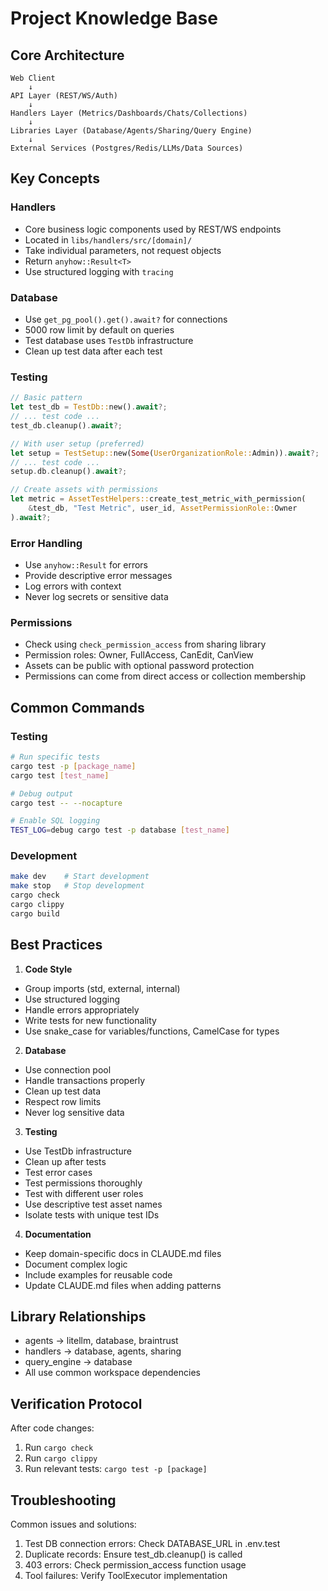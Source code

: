 # Project Knowledge Base

## Core Architecture

```
Web Client
    ↓
API Layer (REST/WS/Auth)
    ↓
Handlers Layer (Metrics/Dashboards/Chats/Collections)
    ↓
Libraries Layer (Database/Agents/Sharing/Query Engine)
    ↓
External Services (Postgres/Redis/LLMs/Data Sources)
```

## Key Concepts

### Handlers
- Core business logic components used by REST/WS endpoints
- Located in `libs/handlers/src/[domain]/`
- Take individual parameters, not request objects
- Return `anyhow::Result<T>`
- Use structured logging with `tracing`

### Database
- Use `get_pg_pool().get().await?` for connections
- 5000 row limit by default on queries
- Test database uses `TestDb` infrastructure
- Clean up test data after each test

### Testing
```rust
// Basic pattern
let test_db = TestDb::new().await?;
// ... test code ...
test_db.cleanup().await?;

// With user setup (preferred)
let setup = TestSetup::new(Some(UserOrganizationRole::Admin)).await?;
// ... test code ...
setup.db.cleanup().await?;

// Create assets with permissions
let metric = AssetTestHelpers::create_test_metric_with_permission(
    &test_db, "Test Metric", user_id, AssetPermissionRole::Owner
).await?;
```

### Error Handling
- Use `anyhow::Result` for errors
- Provide descriptive error messages
- Log errors with context
- Never log secrets or sensitive data

### Permissions
- Check using `check_permission_access` from sharing library
- Permission roles: Owner, FullAccess, CanEdit, CanView
- Assets can be public with optional password protection
- Permissions can come from direct access or collection membership

## Common Commands

### Testing
```bash
# Run specific tests
cargo test -p [package_name]
cargo test [test_name]

# Debug output
cargo test -- --nocapture

# Enable SQL logging
TEST_LOG=debug cargo test -p database [test_name]
```

### Development
```bash
make dev    # Start development
make stop   # Stop development
cargo check
cargo clippy
cargo build
```

## Best Practices

1. **Code Style**
- Group imports (std, external, internal)
- Use structured logging
- Handle errors appropriately
- Write tests for new functionality
- Use snake_case for variables/functions, CamelCase for types

2. **Database**
- Use connection pool
- Handle transactions properly
- Clean up test data
- Respect row limits
- Never log sensitive data

3. **Testing**
- Use TestDb infrastructure
- Clean up after tests
- Test error cases
- Test permissions thoroughly
- Test with different user roles
- Use descriptive test asset names
- Isolate tests with unique test IDs

4. **Documentation**
- Keep domain-specific docs in CLAUDE.md files
- Document complex logic
- Include examples for reusable code
- Update CLAUDE.md files when adding patterns

## Library Relationships
- agents → litellm, database, braintrust
- handlers → database, agents, sharing
- query_engine → database
- All use common workspace dependencies

## Verification Protocol

After code changes:
1. Run `cargo check`
2. Run `cargo clippy`
3. Run relevant tests: `cargo test -p [package]`

## Troubleshooting

Common issues and solutions:
1. Test DB connection errors: Check DATABASE_URL in .env.test
2. Duplicate records: Ensure test_db.cleanup() is called
3. 403 errors: Check permission_access function usage
4. Tool failures: Verify ToolExecutor implementation
